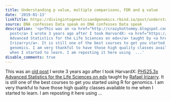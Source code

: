 ```yaml
---
title: Understanding p value, multiple comparisons, FDR and q value
date: '2019-01-13'
linkTitle: https://divingintogeneticsandgenomics.rbind.io/post/understanding-p-value-multiple-comparisons-fdr-and-q-value/
source: DNA confesses Data speak on DNA confesses Data speak
description: '<p>This was an <a href="http://crazyhottommy.blogspot.com/2015/03/understanding-p-value-multiple.html">old
  post</a> I wrote 3 years ago after I took HarvardX: <a href="https://courses.edx.org/courses/course-v1:HarvardX+PH525.3x+1T2018/0b42cffa7c6e4c559bf74f93fb864a59/">PH525.3x
  Advanced Statistics for the Life Sciences on edx</a> taught by <a href="http://rafalab.github.io/">Rafael
  Irizarry</a>. It is still one of the best courses to get you started using R for
  genomics. I am very thankful to have those high quality classes available to me
  when I started to learn. I am reposting it here using  ...'
disable_comments: true
---
```

<p>This was an <a href="http://crazyhottommy.blogspot.com/2015/03/understanding-p-value-multiple.html">old post</a> I wrote 3 years ago after I took HarvardX: <a href="https://courses.edx.org/courses/course-v1:HarvardX+PH525.3x+1T2018/0b42cffa7c6e4c559bf74f93fb864a59/">PH525.3x Advanced Statistics for the Life Sciences on edx</a> taught by <a href="http://rafalab.github.io/">Rafael Irizarry</a>. It is still one of the best courses to get you started using R for genomics. I am very thankful to have those high quality classes available to me when I started to learn. I am reposting it here using  ...